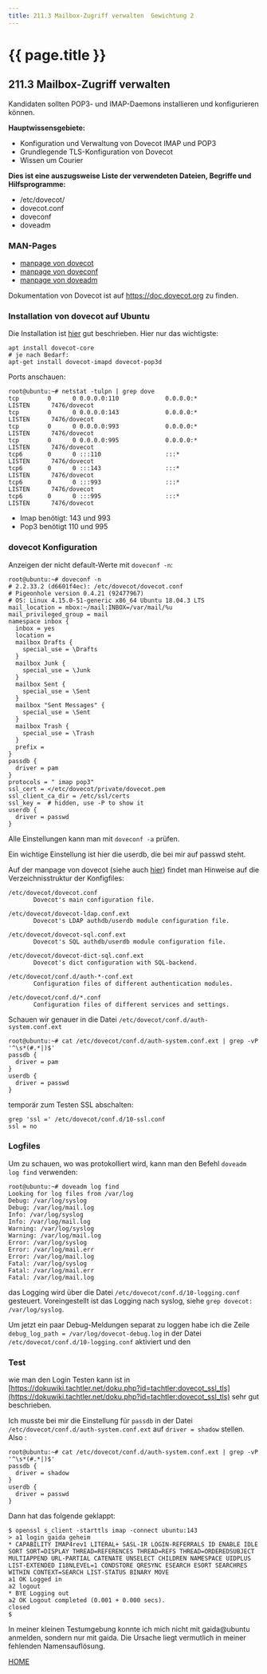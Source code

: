 ```yaml
---
title: 211.3 Mailbox-Zugriff verwalten  Gewichtung 2
---
```


# {{ page.title }}

## 211.3 Mailbox-Zugriff verwalten

Kandidaten sollten POP3- und IMAP-Daemons installieren und konfigurieren können.

**Hauptwissensgebiete:**
-   Konfiguration und Verwaltung von Dovecot IMAP und POP3
-   Grundlegende TLS-Konfiguration von Dovecot
-   Wissen um Courier

**Dies ist eine auszugsweise Liste der verwendeten Dateien, Begriffe und
Hilfsprogramme:**
-   /etc/dovecot/
-   dovecot.conf
-   doveconf
-   doveadm

### MAN-Pages

- [manpage von dovecot](./man/dovecot.html)
- [manpage von doveconf](./man/doveconf.html)
- [manpage von doveadm](./man/doveadm.html)

Dokumentation von Dovecot ist auf https://doc.dovecot.org zu finden.

### Installation von dovecot auf Ubuntu

Die Installation ist [hier](https://wiki.ubuntuusers.de/Dovecot/) gut beschrieben. Hier nur das wichtigste:

```
apt install dovecot-core
# je nach Bedarf:
apt-get install dovecot-imapd dovecot-pop3d
```

Ports anschauen:

```
root@ubuntu:~# netstat -tulpn | grep dove
tcp        0      0 0.0.0.0:110             0.0.0.0:*               LISTEN      7476/dovecot
tcp        0      0 0.0.0.0:143             0.0.0.0:*               LISTEN      7476/dovecot
tcp        0      0 0.0.0.0:993             0.0.0.0:*               LISTEN      7476/dovecot
tcp        0      0 0.0.0.0:995             0.0.0.0:*               LISTEN      7476/dovecot
tcp6       0      0 :::110                  :::*                    LISTEN      7476/dovecot
tcp6       0      0 :::143                  :::*                    LISTEN      7476/dovecot
tcp6       0      0 :::993                  :::*                    LISTEN      7476/dovecot
tcp6       0      0 :::995                  :::*                    LISTEN      7476/dovecot
```

- Imap benötigt: 143 und 993
- Pop3 benötigt 110 und 995

### dovecot Konfiguration

Anzeigen der nicht default-Werte mit `doveconf -n`:

```
root@ubuntu:~# doveconf -n
# 2.2.33.2 (d6601f4ec): /etc/dovecot/dovecot.conf
# Pigeonhole version 0.4.21 (92477967)
# OS: Linux 4.15.0-51-generic x86_64 Ubuntu 18.04.3 LTS
mail_location = mbox:~/mail:INBOX=/var/mail/%u
mail_privileged_group = mail
namespace inbox {
  inbox = yes
  location =
  mailbox Drafts {
    special_use = \Drafts
  }
  mailbox Junk {
    special_use = \Junk
  }
  mailbox Sent {
    special_use = \Sent
  }
  mailbox "Sent Messages" {
    special_use = \Sent
  }
  mailbox Trash {
    special_use = \Trash
  }
  prefix =
}
passdb {
  driver = pam
}
protocols = " imap pop3"
ssl_cert = </etc/dovecot/private/dovecot.pem
ssl_client_ca_dir = /etc/ssl/certs
ssl_key =  # hidden, use -P to show it
userdb {
  driver = passwd
}
```

Alle Einstellungen kann man mit `doveconf -a` prüfen.

Ein wichtige Einstellung ist hier die userdb, die bei mir auf passwd steht.

Auf der manpage von dovecot (siehe auch [hier](./man/dovecot.html)) findet man Hinweise auf die Verzeichnisstruktur der Konfigfiles:

```
/etc/dovecot/dovecot.conf
       Dovecot's main configuration file.

/etc/dovecot/dovecot-ldap.conf.ext
       Dovecot's LDAP authdb/userdb module configuration file.

/etc/dovecot/dovecot-sql.conf.ext
       Dovecot's SQL authdb/userdb module configuration file.

/etc/dovecot/dovecot-dict-sql.conf.ext
       Dovecot's dict configuration with SQL-backend.

/etc/dovecot/conf.d/auth-*-conf.ext
       Configuration files of different authentication modules.

/etc/dovecot/conf.d/*.conf
       Configuration files of different services and settings.
```

Schauen wir genauer in die Datei `/etc/dovecot/conf.d/auth-system.conf.ext`

```
root@ubuntu:~# cat /etc/dovecot/conf.d/auth-system.conf.ext | grep -vP '^\s*(#.*|)$'
passdb {
  driver = pam
}
userdb {
  driver = passwd
}
```

temporär zum Testen SSL abschalten:

```
grep 'ssl =' /etc/dovecot/conf.d/10-ssl.conf
ssl = no
```

### Logfiles

Um zu schauen, wo was protokolliert wird, kann man den Befehl `doveadm log find` verwenden:

```
root@ubuntu:~# doveadm log find
Looking for log files from /var/log
Debug: /var/log/syslog
Debug: /var/log/mail.log
Info: /var/log/syslog
Info: /var/log/mail.log
Warning: /var/log/syslog
Warning: /var/log/mail.log
Error: /var/log/syslog
Error: /var/log/mail.err
Error: /var/log/mail.log
Fatal: /var/log/syslog
Fatal: /var/log/mail.err
Fatal: /var/log/mail.log
```

das Logging wird über die Datei `/etc/dovecot/conf.d/10-logging.conf` gesteuert. Voreingestellt ist das Logging nach syslog, siehe `grep dovecot: /var/log/syslog`.

Um jetzt ein paar Debug-Meldungen separat zu loggen habe ich die Zeile `debug_log_path = /var/log/dovecot-debug.log` in der Datei `/etc/dovecot/conf.d/10-logging.conf` aktiviert und den

### Test

wie man den Login Testen kann ist in [https://dokuwiki.tachtler.net/doku.php?id=tachtler:dovecot_ssl_tls](https://dokuwiki.tachtler.net/doku.php?id=tachtler:dovecot_ssl_tls) sehr gut beschrieben.

Ich musste bei mir die Einstellung für `passdb` in der Datei `/etc/dovecot/conf.d/auth-system.conf.ext` auf `driver = shadow` stellen. Also :

```
root@ubuntu:~# cat /etc/dovecot/conf.d/auth-system.conf.ext | grep -vP '^\s*(#.*|)$'
passdb {
  driver = shadow
}
userdb {
  driver = passwd
}
```

Dann hat das folgende geklappt:

```
$ openssl s_client -starttls imap -connect ubuntu:143
> a1 login gaida geheim
* CAPABILITY IMAP4rev1 LITERAL+ SASL-IR LOGIN-REFERRALS ID ENABLE IDLE SORT SORT=DISPLAY THREAD=REFERENCES THREAD=REFS THREAD=ORDEREDSUBJECT MULTIAPPEND URL-PARTIAL CATENATE UNSELECT CHILDREN NAMESPACE UIDPLUS LIST-EXTENDED I18NLEVEL=1 CONDSTORE QRESYNC ESEARCH ESORT SEARCHRES WITHIN CONTEXT=SEARCH LIST-STATUS BINARY MOVE
a1 OK Logged in
a2 logout
* BYE Logging out
a2 OK Logout completed (0.001 + 0.000 secs).
closed
$
```

In meiner kleinen Testumgebung konnte ich mich nicht mit gaida@ubuntu anmelden, sondern nur mit gaida. Die Ursache liegt vermutlich in meiner fehlenden Namensauflösung.

[HOME](./)
